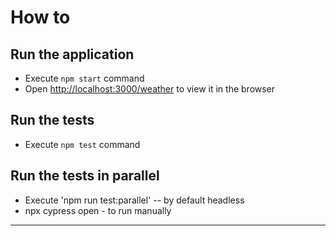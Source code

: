 # How to

## Run the application

- Execute `npm start` command
- Open [http://localhost:3000/weather](http://localhost:3000/weather) to view it in the browser

## Run the tests

- Execute `npm test` command

## Run the tests in parallel

- Execute 'npm run test:parallel'  -- by default headless
- npx cypress open - to run manually
-------------



